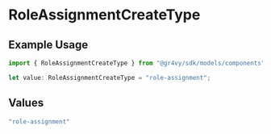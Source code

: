 # RoleAssignmentCreateType

## Example Usage

```typescript
import { RoleAssignmentCreateType } from "@gr4vy/sdk/models/components";

let value: RoleAssignmentCreateType = "role-assignment";
```

## Values

```typescript
"role-assignment"
```